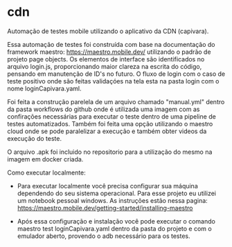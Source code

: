 # cdn
Automação de testes mobile utilizando o aplicativo da CDN (capivara).

Essa automação de testes foi construída com base na documentação do framework maestro: https://maestro.mobile.dev/ utilizando o padrão de projeto page objects.
Os elementos de interface são identificados no arquivo login.js, proporcionando maior clareza na escrita do código, pensando em manutenção de ID's no futuro.
O fluxo de login com o caso de teste positivo onde são feitas validaçóes na tela esta na pasta login com o nome loginCapivara.yaml.

Foi feita a construção parelela de um arquivo chamado "manual.yml" dentro da pasta workflows do github onde é utilizada uma imagem com as confirações necessárias para executar o teste dentro de uma pipeline de testes automatizados.
Também foi feita uma opção utilizando o maestro cloud onde se pode paralelizar a execução e também obter videos da execução do teste. 

O arquivo .apk foi incluido no repositorio para a utilização do mesmo na imagem em docker criada. 


Como executar localmente:

- Para executar localmente você precisa configurar sua máquina dependendo do seu sistema operacional. Para esse projeto eu utilizei um notebook pessoal windows.
As instruções estão nessa pagina: https://maestro.mobile.dev/getting-started/installing-maestro

- Após essa configuração e instalação você pode executar o comando maestro test loginCapivara.yaml dentro da pasta do projeto e com o emulador aberto, provendo o adb necessário para os testes.

